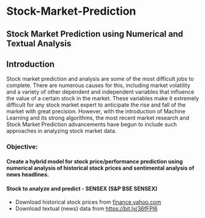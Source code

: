 # Stock-Market-Prediction
## Stock Market Prediction using Numerical and Textual Analysis
## Introduction
Stock market prediction and analysis are some of the most difficult jobs to complete. There are numerous causes for this, including market volatility and a variety of other dependent and independent variables that influence the value of a certain stock in the market. These variables make it extremely difficult for any stock market expert to anticipate the rise and fall of the market with great precision.
However, with the introduction of Machine Learning and its strong algorithms, the most recent market research and Stock Market Prediction advancements have begun to include such approaches in analyzing stock market data.
### Objective:
#### Create a hybrid model for stock price/performance prediction using numerical analysis of historical stock prices and sentimental analysis of news headlines.
#### Stock to analyze and predict - SENSEX (S&P BSE SENSEX)
* Download historical stock prices from [finance.yahoo.com](https://finance.yahoo.com/)
* Download textual (news) data from https://bit.ly/36fFPI6 
